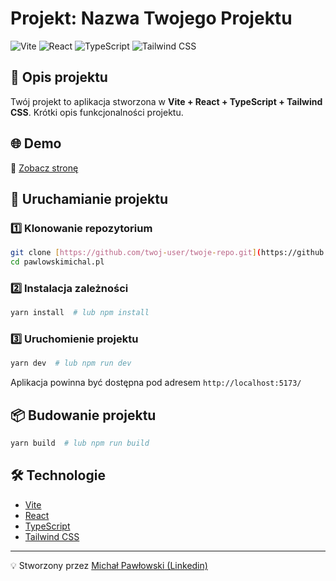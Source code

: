 # Projekt: Nazwa Twojego Projektu

![Vite](https://img.shields.io/badge/Vite-4B0082?style=for-the-badge&logo=vite&logoColor=white)
![React](https://img.shields.io/badge/React-20232A?style=for-the-badge&logo=react&logoColor=61DAFB)
![TypeScript](https://img.shields.io/badge/TypeScript-007ACC?style=for-the-badge&logo=typescript&logoColor=white)
![Tailwind CSS](https://img.shields.io/badge/TailwindCSS-38B2AC?style=for-the-badge&logo=tailwind-css&logoColor=white)

## 📌 Opis projektu
Twój projekt to aplikacja stworzona w **Vite + React + TypeScript + Tailwind CSS**. Krótki opis funkcjonalności projektu.

## 🌐 Demo
🔗 [Zobacz stronę]([https://twojadomena.pl](https://pawlowskimichal.pl/))



## 🚀 Uruchamianie projektu
### 1️⃣ Klonowanie repozytorium
```bash
git clone [https://github.com/twoj-user/twoje-repo.git](https://github.com/michalpawlowski-mp/pawlowskimichal.pl)
cd pawlowskimichal.pl
```

### 2️⃣ Instalacja zależności
```bash
yarn install  # lub npm install
```

### 3️⃣ Uruchomienie projektu
```bash
yarn dev  # lub npm run dev
```
Aplikacja powinna być dostępna pod adresem `http://localhost:5173/`

## 📦 Budowanie projektu
```bash
yarn build  # lub npm run build
```

## 🛠 Technologie
- [Vite](https://vitejs.dev/)
- [React](https://reactjs.org/)
- [TypeScript](https://www.typescriptlang.org/)
- [Tailwind CSS](https://tailwindcss.com/)


---
💡 Stworzony przez [Michał Pawłowski (Linkedin)](https://www.linkedin.com/in/michalpawlowski-mp/)

